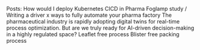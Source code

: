 
Posts:
How would I deploy Kubernetes
CICD in Pharma
Foglamp study / Writing a driver
x ways to fully automate your pharma factory
The pharmaceutical industry is rapidly adopting digital twins for real-time process optimization. But are we truly ready for AI-driven decision-making in a highly regulated space? 
Leaflet free process
Blister free packing process